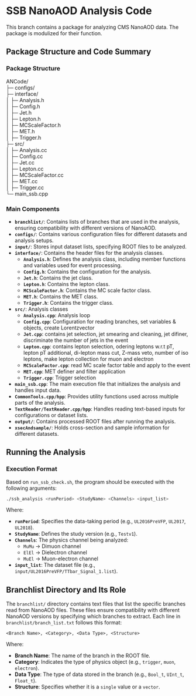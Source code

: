# SSB NanoAOD Analysis Code

This branch contains a package for analyzing CMS NanoAOD data.
The package is modulized for their function.

## Package Structure and Code Summary
### Package Structure
ANCode/   
├─ configs/   
├─ interface/   
│  ├─ Analysis.h   
│  ├─ Config.h   
│  ├─ Jet.h   
│  ├─ Lepton.h   
│  ├─ MCScaleFactor.h   
│  ├─ MET.h   
│  ├─ Trigger.h   
├─ src/   
│  ├─ Analysis.cc   
│  ├─ Config.cc   
│  ├─ Jet.cc   
│  ├─ Lepton.cc   
│  ├─ MCScaleFactor.cc   
│  ├─ MET.cc   
│  ├─ Trigger.cc   
└─ main_ssb.cpp   
### **Main Components**
- **`branchlist/`**: Contains lists of branches that are used in the analysis, ensuring compatibility with different versions of NanoAOD.
- **`configs/`**: Contains various configuration files for different datasets and analysis setups.
- **`input/`**: Stores input dataset lists, specifying ROOT files to be analyzed.
- **`interface/`**: Contains the header files for the analysis classes.
  - **`Analysis.h`**: Defines the analysis class, including member functions and variables used for event processing.
  - **`Config.h`**: Contains the configuration for the analysis.
  - **`Jet.h`**: Contains the jet class.
  - **`Lepton.h`**: Contains the lepton class.
  - **`MCScaleFactor.h`**: Contains the MC scale factor class.
  - **`MET.h`**: Contains the MET class.
  - **`Trigger.h`**: Contains the trigger class.
- **`src/`**: Analysis classes
  - **`Analysis.cpp`**: Analysis loop
  - **`Config.cpp`**: Configuration for reading branches, set variables & objects, create Lorentzvector 
  - **`Jet.cpp`**: contains jet selection, jet smearing and cleaning, jet difiner, discriminate the number of jets in the event
  - **`Lepton.cpp`**: contains lepton selection, odering leptons w.r.t pT, lepton pT additional, di-lepton mass cut, Z-mass veto, number of iso leptons, make lepton collection for muon and electron
  - **`MCScaleFactor.cpp`**: read MC scale factor table and apply to the event
  - **`MET.cpp`**: MET definer and filter application
  - **`Trigger.cpp`**: Trigger selection
- **`main_ssb.cpp`**: The main execution file that initializes the analysis and handles input data.
- **`CommonTools.cpp/hpp`**: Provides utility functions used across multiple parts of the analysis.
- **`TextReader/TextReader.cpp/hpp`**: Handles reading text-based inputs for configurations or dataset lists.
- **`output/`**: Contains processed ROOT files after running the analysis.
- **`xsecAndsample/`**: Holds cross-section and sample information for different datasets.

## Running the Analysis
### Execution Format
Based on `run_ssb_check.sh`, the program should be executed with the following arguments:
```sh
./ssb_analysis <runPeriod> <StudyName> <Channels> <input_list>
```
Where:
- **`runPeriod`**: Specifies the data-taking period (e.g., `UL2016PreVFP`, `UL2017`, `UL2018`).
- **`StudyName`**: Defines the study version (e.g., `Testv1`).
- **`Channels`**: The physics channel being analyzed:
  - `MuMu` → Dimuon channel
  - `ElEl` → Dielectron channel
  - `MuEl` → Muon-electron channel
- **`input_list`**: The dataset file (e.g., `input/UL2016PreVFP/TTbar_Signal_1.list`).

## Branchlist Directory and Its Role
The `branchlist/` directory contains text files that list the specific branches read from NanoAOD files. These files ensure compatibility with different NanoAOD versions by specifying which branches to extract. Each line in `branchlist/branch_list.txt` follows this format:
```
<Branch Name>, <Category>, <Data Type>, <Structure>
```
Where:
- **Branch Name**: The name of the branch in the ROOT file.
- **Category**: Indicates the type of physics object (e.g., `trigger`, `muon`, `electron`).
- **Data Type**: The type of data stored in the branch (e.g., `Bool_t`, `UInt_t`, `Float_t`).
- **Structure**: Specifies whether it is a `single` value or a `vector`.